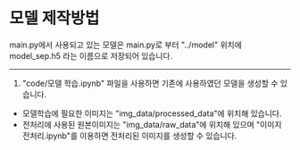 # 모델 제작방법
main.py에서 사용되고 있는 모델은 main.py로 부터 "../model" 위치에 model_sep.h5 라는 이름으로 저장되어 있습니다.


----
1. "code/모델 학습.ipynb" 파일을 사용하면 기존에 사용하였던 모델을 생성할 수 있습니다.
* 모델학습에 필요한 이미지는 "img_data/processed_data"에 위치해 있습니다.
* 전처리에 사용된 원본이미지는 "img_data/raw_data"에 위치해 있으며 "이미지 전처리.ipynb"를 이용하면 전처리된 이미지를 생성할 수 있습니다.






